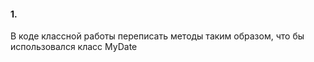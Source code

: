 
#### 1. 

В коде классной работы переписать методы таким образом, что бы использовался класс MyDate 

